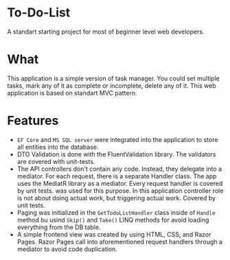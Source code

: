 # To-Do-List
A standart starting project for most of beginner level web developers. 

# What
This application is a simple version of task manager. You could set multiple tasks, mark any of it as complete or incomplete, delete any of it. This web application is based on 
standart MVC pattern.

# Features
* ```EF Core``` and ```MS SQL server``` were integrated into the application to store all entities into the database.
* DTO Validation is done with the FluentValidation library. The validators are covered with unit-tests.
* The API controllers don't contain any code. Instead, they delegate into a mediator. For each request, there is a separate Handler class. The app uses the MediatR library as a mediator. Every request handler is covered by unit tests.
was used for this purpose. In this application controller role is not about doing actual work, but triggering actual work. Covered by unit tests.
* Paging was initialized in the ```GetTodoListHandler``` class inside of ```Handle``` method bu usind ```Skip()``` and ```Take()``` LINQ methods for avoid loading everything from the DB table.
* A simple frontend view was created by using HTML, CSS, and Razor Pages. Razor Pages call into aforementioned request handlers through a mediator to avoid code duplication.
